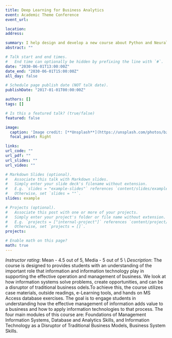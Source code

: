 ```yaml
---
title: Deep Learning for Business Analytics
event: Academic Theme Conference
event_url: 

location: 
address:

summary: I help design and develop a new course about Python and Neural Network for business analytics as part of the recently launched Master of Science in Business Analytics program at Questrom School of Business, Boston University
abstract: ""

# Talk start and end times.
#   End time can optionally be hidden by prefixing the line with `#`.
date: "2030-06-01T13:00:00Z"
date_end: "2030-06-01T15:00:00Z"
all_day: false

# Schedule page publish date (NOT talk date).
publishDate: "2017-01-01T00:00:00Z"

authors: []
tags: []

# Is this a featured talk? (true/false)
featured: false

image:
  caption: 'Image credit: [**Unsplash**](https://unsplash.com/photos/bzdhc5b3Bxs)'
  focal_point: Right

links:
url_code: ""
url_pdf: ""
url_slides: ""
url_video: ""

# Markdown Slides (optional).
#   Associate this talk with Markdown slides.
#   Simply enter your slide deck's filename without extension.
#   E.g. `slides = "example-slides"` references `content/slides/example-slides.md`.
#   Otherwise, set `slides = ""`.
slides: example

# Projects (optional).
#   Associate this post with one or more of your projects.
#   Simply enter your project's folder or file name without extension.
#   E.g. `projects = ["internal-project"]` references `content/project/deep-learning/index.md`.
#   Otherwise, set `projects = []`.
projects:

# Enable math on this page?
math: true
---
```


*Instructor rating*: Mean - 4.5 out of 5, Media - 5 out of 5 \\
*Description*: The course is designed to provides students with an understanding of the important role that information and information technology play in supporting the effective operation and management of business. We look at how information systems solve problems, create opportunities, and can be a disruptor of traditional business  odels.To achieve this, the course utilizes case materials, outside readings, e-Learning tools, and hands on MS Access database exercises. The goal is to engage students in understanding how the effective management of information adds value to a business and how to apply information technologies to that process. The four main modules of this course are: Foundations of Management Information Systems, Database and Analytics Skills, and Information Technology as a Disruptor of Traditional Business Models, Business System Skills.